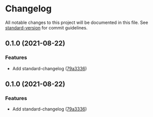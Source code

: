 # Changelog

All notable changes to this project will be documented in this file. See [standard-version](https://github.com/conventional-changelog/standard-version) for commit guidelines.

## 0.1.0 (2021-08-22)


### Features

* Add standard-changelog ([79a3336](https://github.com/GoodGameHUSC/nsl/commit/79a3336))



## 0.1.0 (2021-08-22)


### Features

* Add standard-changelog ([79a3336](https://github.com/GoodGameHUSC/nsl/commit/79a3336))
